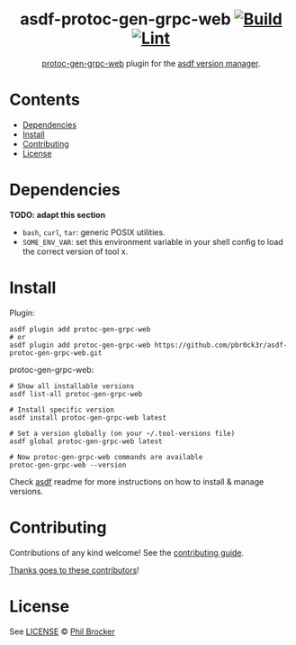 <div align="center">

# asdf-protoc-gen-grpc-web [![Build](https://github.com/pbr0ck3r/asdf-protoc-gen-grpc-web/actions/workflows/build.yml/badge.svg)](https://github.com/pbr0ck3r/asdf-protoc-gen-grpc-web/actions/workflows/build.yml) [![Lint](https://github.com/pbr0ck3r/asdf-protoc-gen-grpc-web/actions/workflows/lint.yml/badge.svg)](https://github.com/pbr0ck3r/asdf-protoc-gen-grpc-web/actions/workflows/lint.yml)


[protoc-gen-grpc-web](https://github.com/grpc/grpc-web) plugin for the [asdf version manager](https://asdf-vm.com).

</div>

# Contents

- [Dependencies](#dependencies)
- [Install](#install)
- [Contributing](#contributing)
- [License](#license)

# Dependencies

**TODO: adapt this section**

- `bash`, `curl`, `tar`: generic POSIX utilities.
- `SOME_ENV_VAR`: set this environment variable in your shell config to load the correct version of tool x.

# Install

Plugin:

```shell
asdf plugin add protoc-gen-grpc-web
# or
asdf plugin add protoc-gen-grpc-web https://github.com/pbr0ck3r/asdf-protoc-gen-grpc-web.git
```

protoc-gen-grpc-web:

```shell
# Show all installable versions
asdf list-all protoc-gen-grpc-web

# Install specific version
asdf install protoc-gen-grpc-web latest

# Set a version globally (on your ~/.tool-versions file)
asdf global protoc-gen-grpc-web latest

# Now protoc-gen-grpc-web commands are available
protoc-gen-grpc-web --version
```

Check [asdf](https://github.com/asdf-vm/asdf) readme for more instructions on how to
install & manage versions.

# Contributing

Contributions of any kind welcome! See the [contributing guide](contributing.md).

[Thanks goes to these contributors](https://github.com/pbr0ck3r/asdf-protoc-gen-grpc-web/graphs/contributors)!

# License

See [LICENSE](LICENSE) © [Phil Brocker](https://github.com/pbr0ck3r/)
